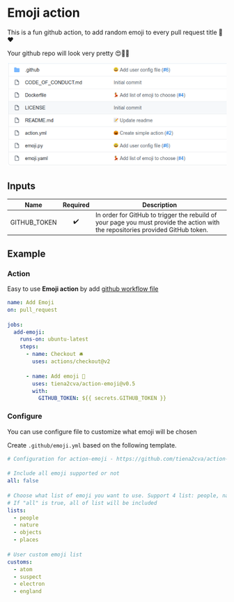 # Emoji action

This is a fun github action, to add random emoji to every pull request title :rocket::heart:

Your github repo will look very pretty :heart_eyes::bouquet::tomato:

![Screenshot](screen.png)

## Inputs

| Name         |      Required      | Description                                                                                                                      |
| ------------ | :----------------: | -------------------------------------------------------------------------------------------------------------------------------- |
| GITHUB_TOKEN | :heavy_check_mark: | In order for GitHub to trigger the rebuild of your page you must provide the action with the repositories provided GitHub token. |

## Example

### Action

Easy to use **Emoji action** by add [github workflow file](https://docs.github.com/en/free-pro-team@latest/actions/quickstart)

```yml
name: Add Emoji
on: pull_request

jobs:
  add-emoji:
    runs-on: ubuntu-latest
    steps:
      - name: Checkout 🛎️
        uses: actions/checkout@v2

      - name: Add emoji 🥰
        uses: tiena2cva/action-emoji@v0.5
        with:
          GITHUB_TOKEN: ${{ secrets.GITHUB_TOKEN }}
```

### Configure

You can use configure file to customize what emoji will be chosen

Create `.github/emoji.yml` based on the following template.

```yml
# Configuration for action-emoji - https://github.com/tiena2cva/action-emoji

# Include all emoji supported or not
all: false

# Choose what list of emoji you want to use. Support 4 list: people, nature, objects, places.
# If "all" is true, all of list will be included
lists:
  - people
  - nature
  - objects
  - places

# User custom emoji list
customs:
  - atom
  - suspect
  - electron
  - england
```
